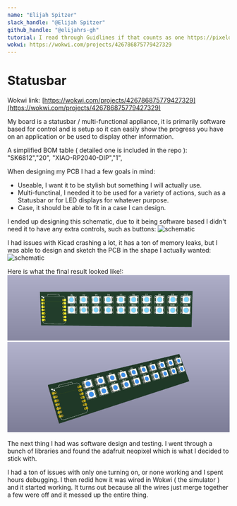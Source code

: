 ```yaml
---
name: "Elijah Spitzer"
slack_handle: "@Elijah Spitzer"
github_handle: "@elijahrs-gh"
tutorial: I read through Guidlines if that counts as one https://pixeldust.vercel.app/guidelines
wokwi: https://wokwi.com/projects/426786875779427329
---
```


# Statusbar

Wokwi link: [https://wokwi.com/projects/426786875779427329](https://wokwi.com/projects/426786875779427329)

My board is a statusbar / multi-functional appliance, it is primarily software based for control and is setup so it can easily show the progress you have on an application or be used to display other information.

A simplified BOM table ( detailed one is included in the repo ):
"SK6812","20",
"XIAO-RP2040-DIP","1",

When designing my PCB I had a few goals in mind:
* Useable, I want it to be stylish but something I will actually use.
* Multi-functinal, I needed it to be used for a variety of actions, such as a Statusbar or for LED displays for whatever purpose.
* Case, it should be able to fit in a case I can design.

I ended up designing this schematic, due to it being software based I didn't need it to have any extra controls, such as buttons:
![schematic](https://github.com/user-attachments/assets/29063889-4b7f-43f3-91a3-9300e9118b3e)


I had issues with Kicad crashing a lot, it has a ton of memory leaks, but I was able to design and sketch the PCB in the shape I actually wanted:
![schematic](https://github.com/user-attachments/assets/8273fb89-527f-4b53-9b72-49c6d39fe06b)


Here is what the final result looked like!:
![pcb](board-front.png "PCB")
![pcb](board-side.png "PCB")

The next thing I had was software design and testing. I went through a bunch of libraries and found the adafruit neopixel which is what I decided to stick with.

I had a ton of issues with only one turning on, or none working and I spent hours debugging. I then redid how it was wired in Wokwi ( the simulator ) and it started working. It turns out because all the wires just merge together a few were off and it messed up the entire thing.
